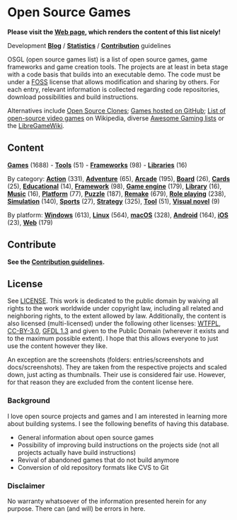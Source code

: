 # Open Source Games

**Please visit the [Web page](https://trilarion.github.io/opensourcegames/), which renders the content of this list
nicely!** 

Development **[Blog](https://trilarion.blogspot.com/search/label/osgames)** / **[Statistics](statistics.md#statistics)** 
/ **[Contribution](CONTRIBUTING.md)** guidelines

OSGL (open source games list) is a list of open source games, game frameworks and game creation tools. The projects are at least in beta stage with a
code basis that builds into an executable demo. The code must be under a [FOSS](https://en.wikipedia.org/wiki/FOSS)
license that allows modification and sharing by others. For each entry, relevant information is collected regarding
code repositories, download possibilities and build instructions.

Alternatives include [Open Source Clones](https://github.com/opengaming/osgameclones);
[Games hosted on GitHub](https://github.com/leereilly/games); [List of open-source video games](https://en.wikipedia.org/wiki/List_of_open-source_video_games)
on Wikipedia, diverse [Awesome Gaming lists](https://github.com/sindresorhus/awesome#gaming) or the [LibreGameWiki](https://libregamewiki.org/Main_Page).

## Content

[comment]: # (start of autogenerated content, do not edit)
**[Games](entries/tocs/_games.md#Games)** (1688) - **[Tools](entries/tocs/_tools.md#Tools)** (51) - **[Frameworks](entries/tocs/_frameworks.md#Frameworks)** (98) - **[Libraries](entries/tocs/_libraries.md#Libraries)** (16)

By category: **[Action](entries/tocs/_action.md#action)** (331), **[Adventure](entries/tocs/_adventure.md#adventure)** (65), **[Arcade](entries/tocs/_arcade.md#arcade)** (195), **[Board](entries/tocs/_board.md#board)** (26), **[Cards](entries/tocs/_cards.md#cards)** (25), **[Educational](entries/tocs/_educational.md#educational)** (14), **[Framework](entries/tocs/_framework.md#framework)** (98), **[Game engine](entries/tocs/_game-engine.md#game-engine)** (179), **[Library](entries/tocs/_library.md#library)** (16), **[Music](entries/tocs/_music.md#music)** (16), **[Platform](entries/tocs/_platform.md#platform)** (77), **[Puzzle](entries/tocs/_puzzle.md#puzzle)** (187), **[Remake](entries/tocs/_remake.md#remake)** (679), **[Role playing](entries/tocs/_role-playing.md#role-playing)** (238), **[Simulation](entries/tocs/_simulation.md#simulation)** (140), **[Sports](entries/tocs/_sports.md#sports)** (27), **[Strategy](entries/tocs/_strategy.md#strategy)** (325), **[Tool](entries/tocs/_tool.md#tool)** (51), **[Visual novel](entries/tocs/_visual-novel.md#visual-novel)** (9)

By platform: **[Windows](entries/tocs/_windows.md#windows)** (613), **[Linux](entries/tocs/_linux.md#linux)** (564), **[macOS](entries/tocs/_macos.md#macos)** (328), **[Android](entries/tocs/_android.md#android)** (164), **[iOS](entries/tocs/_ios.md#ios)** (23), **[Web](entries/tocs/_web.md#web)** (179)

[comment]: # (end of autogenerated content)

## Contribute

**See the [Contribution guidelines](CONTRIBUTING.md).**

## License

See [LICENSE](LICENSE). This work is dedicated to the public domain by waiving all rights to the work worldwide under
copyright law, including all related and neighboring rights, to the extent allowed by law. Additionally, the content is
also licensed (multi-licensed) under the following other licenses: [WTFPL](http://www.wtfpl.net/txt/copying/),
[CC-BY-3.0](https://creativecommons.org/licenses/by/3.0/), [GFDL 1.3](https://www.gnu.org/licenses/fdl-1.3.txt) and
given to the Public Domain (wherever it exists and to the maximum possible extent). I hope that this allows everyone
to just use the content however they like.

An exception are the screenshots (folders: entries/screenshots and docs/screenshots). They are taken from the respective
projects and scaled down, just acting as thumbnails. Their use is considered fair use. However, for that reason they
are excluded from the content license here.

### Background

I love open source projects and games and I am interested in learning more about building systems.
I see the following benefits of having this database.

- General information about open source games
- Possibility of improving build instructions on the projects side (not all projects actually have build instructions)
- Revival of abandoned games that do not build anymore
- Conversion of old repository formats like CVS to Git

### Disclaimer
 
No warranty whatsoever of the information presented herein for any purpose. There can (and will) be errors in here.